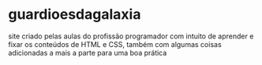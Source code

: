 # guardioesdagalaxia
site criado pelas aulas do profissão programador com intuito de aprender e fixar os conteúdos de HTML e CSS, também com algumas coisas adicionadas a mais a parte para uma boa prática 
